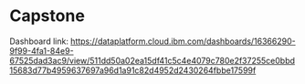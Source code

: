 # Capstone
Dashboard link: 
https://dataplatform.cloud.ibm.com/dashboards/16366290-9f99-4fa1-84e9-67525dad3ac9/view/511dd50a02ea15df41c5c4e4079c780e2f37255ce0bbd15683d77b4959637697a96d1a91c82d4952d2430264fbbe17599f
